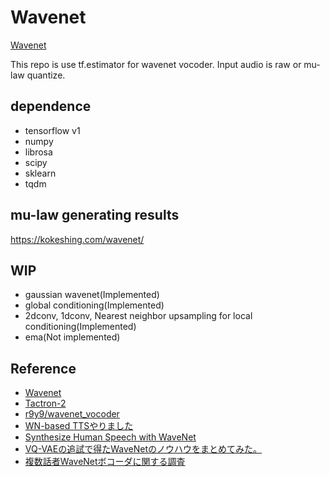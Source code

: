 # Wavenet

[Wavenet](https://arxiv.org/abs/1609.03499)

This repo is use tf.estimator for wavenet vocoder.
Input audio is raw or mu-law quantize.

## dependence

- tensorflow v1
- numpy
- librosa
- scipy
- sklearn
- tqdm

## mu-law generating results

https://kokeshing.com/wavenet/

## WIP

- gaussian wavenet(Implemented)
- global conditioning(Implemented)
- 2dconv, 1dconv, Nearest neighbor upsampling for local conditioning(Implemented)
- ema(Not implemented)

## Reference

- [Wavenet](https://arxiv.org/abs/1609.03499)
- [Tactron-2](https://github.com/Rayhane-mamah/Tacotron-2)
- [r9y9/wavenet_vocoder](https://github.com/r9y9/wavenet_vocoder)
- [WN-based TTSやりました](https://r9y9.github.io/blog/2018/05/20/tacotron2/)
- [Synthesize Human Speech with WaveNet](https://chainer-colab-notebook.readthedocs.io/ja/latest/notebook/official_example/wavenet.html)
- [VQ-VAEの追試で得たWaveNetのノウハウをまとめてみた。](https://www.monthly-hack.com/entry/2018/02/23/203208)
- [複数話者WaveNetボコーダに関する調査](https://www.slideshare.net/t_koshikawa/wavenet-87105461)
